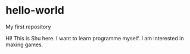 # hello-world
My first repository

Hi!
This is Shu here. I want to learn programme myself. I am interested in making games. 
